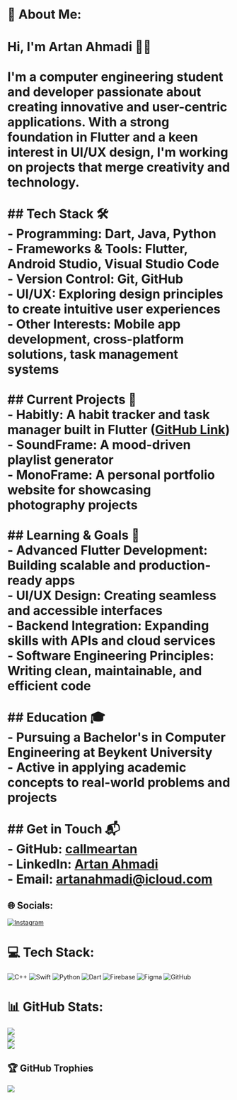 # 💫 About Me:
# Hi, I'm Artan Ahmadi 👨‍💻<br><br>I'm a **computer engineering student** and **developer** passionate about creating innovative and user-centric applications. With a strong foundation in **Flutter** and a keen interest in **UI/UX design**, I'm working on projects that merge creativity and technology.<br><br>## Tech Stack 🛠️<br>- **Programming:** Dart, Java, Python<br>- **Frameworks & Tools:** Flutter, Android Studio, Visual Studio Code<br>- **Version Control:** Git, GitHub<br>- **UI/UX:** Exploring design principles to create intuitive user experiences<br>- **Other Interests:** Mobile app development, cross-platform solutions, task management systems<br><br>## Current Projects 🚀<br>- **Habitly**: A habit tracker and task manager built in Flutter ([GitHub Link](https://github.com/callmeartan/habitly))<br>- **SoundFrame**: A mood-driven playlist generator<br>- **MonoFrame**: A personal portfolio website for showcasing photography projects<br><br>## Learning & Goals 🎯<br>- **Advanced Flutter Development:** Building scalable and production-ready apps<br>- **UI/UX Design:** Creating seamless and accessible interfaces<br>- **Backend Integration:** Expanding skills with APIs and cloud services<br>- **Software Engineering Principles:** Writing clean, maintainable, and efficient code<br><br>## Education 🎓<br>- Pursuing a Bachelor's in Computer Engineering at **Beykent University**<br>- Active in applying academic concepts to real-world problems and projects<br><br>## Get in Touch 📬<br>- GitHub: [callmeartan](https://github.com/callmeartan)<br>- LinkedIn: [Artan Ahmadi](https://linkedin.com/in/callmeartan)<br>- Email: **artanahmadi@icloud.com**<br>


## 🌐 Socials:
[![Instagram](https://img.shields.io/badge/Instagram-%23E4405F.svg?logo=Instagram&logoColor=white)](https://instagram.com/callmeartan) 

# 💻 Tech Stack:
![C++](https://img.shields.io/badge/c++-%2300599C.svg?style=for-the-badge&logo=c%2B%2B&logoColor=white) ![Swift](https://img.shields.io/badge/swift-F54A2A?style=for-the-badge&logo=swift&logoColor=white) ![Python](https://img.shields.io/badge/python-3670A0?style=for-the-badge&logo=python&logoColor=ffdd54) ![Dart](https://img.shields.io/badge/dart-%230175C2.svg?style=for-the-badge&logo=dart&logoColor=white) ![Firebase](https://img.shields.io/badge/firebase-a08021?style=for-the-badge&logo=firebase&logoColor=ffcd34) ![Figma](https://img.shields.io/badge/figma-%23F24E1E.svg?style=for-the-badge&logo=figma&logoColor=white) ![GitHub](https://img.shields.io/badge/github-%23121011.svg?style=for-the-badge&logo=github&logoColor=white)
# 📊 GitHub Stats:
![](https://github-readme-stats.vercel.app/api?username=callmeartan&theme=dark&hide_border=false&include_all_commits=true&count_private=true)<br/>
![](https://github-readme-streak-stats.herokuapp.com/?user=callmeartan&theme=dark&hide_border=false)<br/>
![](https://github-readme-stats.vercel.app/api/top-langs/?username=callmeartan&theme=dark&hide_border=false&include_all_commits=true&count_private=true&layout=compact)

## 🏆 GitHub Trophies
![](https://github-profile-trophy.vercel.app/?username=callmeartan&theme=dark&no-frame=false&no-bg=true&margin-w=4)

<!-- Proudly created with GPRM ( https://gprm.itsvg.in ) -->

